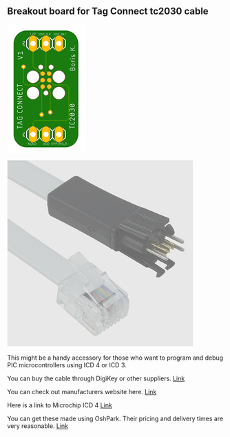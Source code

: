 ## Breakout board for Tag Connect tc2030 cable

![Board](/doc/readme-assets/top.png "Board")

![Cable](/doc/readme-assets/tc2030-mcp-nd.png "Cable")

This might be a handy accessory for those who want to program and debug PIC microcontrollers using ICD 4 or ICD 3.

You can buy the cable through DigiKey or other suppliers. [Link](https://www.digikey.com/products/en/development-boards-kits-programmers/accessories/783?k=&pkeyword=&pv184=1270&FV=ffe0030f%2Cfffc0096&quantity=0&ColumnSort=0&page=1&stock=1&datasheet=1&pageSize=500)

You can check out manufacturers website here. [Link](http://www.tag-connect.com/)

Here is a link to Microchip ICD 4 [Link](pagehttp://www.microchip.com/Developmenttools/ProductDetails.aspx?PartNO=DV164045)

You can get these made using OshPark. Their pricing and delivery times are very reasonable. [Link](http:oshpark.com)



